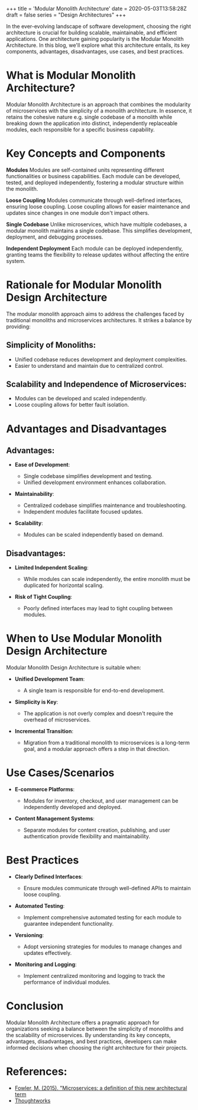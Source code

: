 +++
title = 'Modular Monolith Architecture'
date = 2020-05-03T13:58:28Z
draft = false
series = "Design Architectures"
+++

In the ever-evolving landscape of software development, choosing the right architecture is crucial for building scalable, maintainable, and efficient applications. One architecture gaining popularity is the Modular Monolith Architecture. In this blog, we'll explore what this architecture entails, its key components, advantages, disadvantages, use cases, and best practices.

# What is Modular Monolith Architecture?

Modular Monolith Architecture is an approach that combines the modularity of microservices with the simplicity of a monolith architecture. In essence, it retains the cohesive nature e.g. single codebase of a monolith while breaking down the application into distinct, independently replaceable modules, each responsible for a specific business capability.

# Key Concepts and Components

**Modules**
Modules are self-contained units representing different functionalities or business capabilities. Each module can be developed, tested, and deployed independently, fostering a modular structure within the monolith.

**Loose Coupling**
Modules communicate through well-defined interfaces, ensuring loose coupling. Loose coupling allows for easier maintenance and updates since changes in one module don't impact others.

**Single Codebase**
Unlike microservices, which have multiple codebases, a modular monolith maintains a single codebase. This simplifies development, deployment, and debugging processes.

**Independent Deployment**
Each module can be deployed independently, granting teams the flexibility to release updates without affecting the entire system.

# Rationale for Modular Monolith Design Architecture

The modular monolith approach aims to address the challenges faced by traditional monoliths and microservices architectures. It strikes a balance by providing:

## Simplicity of Monoliths:

- Unified codebase reduces development and deployment complexities.
- Easier to understand and maintain due to centralized control.

## Scalability and Independence of Microservices:

- Modules can be developed and scaled independently.
- Loose coupling allows for better fault isolation.

# Advantages and Disadvantages

## Advantages:

- **Ease of Development**:

  - Single codebase simplifies development and testing.
  - Unified development environment enhances collaboration.

- **Maintainability**:

  - Centralized codebase simplifies maintenance and troubleshooting.
  - Independent modules facilitate focused updates.

- **Scalability**:
  - Modules can be scaled independently based on demand.

## Disadvantages:

- **Limited Independent Scaling**:

  - While modules can scale independently, the entire monolith must be duplicated for horizontal scaling.

- **Risk of Tight Coupling**:
  - Poorly defined interfaces may lead to tight coupling between modules.

# When to Use Modular Monolith Design Architecture

Modular Monolith Design Architecture is suitable when:

- **Unified Development Team**:

  - A single team is responsible for end-to-end development.

- **Simplicity is Key**:

  - The application is not overly complex and doesn't require the overhead of microservices.

- **Incremental Transition**:
  - Migration from a traditional monolith to microservices is a long-term goal, and a modular approach offers a step in that direction.

# Use Cases/Scenarios

- **E-commerce Platforms**:

  - Modules for inventory, checkout, and user management can be independently developed and deployed.

- **Content Management Systems**:
  - Separate modules for content creation, publishing, and user authentication provide flexibility and maintainability.

# Best Practices

- **Clearly Defined Interfaces**:
  - Ensure modules communicate through well-defined APIs to maintain loose coupling.
- **Automated Testing**:

  - Implement comprehensive automated testing for each module to guarantee independent functionality.

- **Versioning**:

  - Adopt versioning strategies for modules to manage changes and updates effectively.

- **Monitoring and Logging**:
  - Implement centralized monitoring and logging to track the performance of individual modules.

# Conclusion

Modular Monolith Architecture offers a pragmatic approach for organizations seeking a balance between the simplicity of monoliths and the scalability of microservices. By understanding its key concepts, advantages, disadvantages, and best practices, developers can make informed decisions when choosing the right architecture for their projects.

# References:

- [Fowler, M. (2015). "Microservices: a definition of this new architectural term](https://martinfowler.com/articles/microservices.html)
- [Thoughtworks](https://www.thoughtworks.com/en-gb/insights/blog/microservices/modular-monolith-better-way-build-software)

